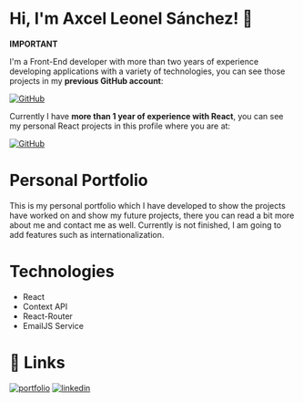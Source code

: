 
# Hi, I'm Axcel Leonel Sánchez! 👋

**IMPORTANT**

I'm a Front-End developer with more than two years of experience 
developing applications with a variety of technologies, you can see 
those projects in my **previous GitHub account**:

[![GitHub](https://img.shields.io/badge/Previous_Account-282828?style=for-the-badge&logo=GitHub&logoColor=white)](https://github.com/Leonel-Padilla)

Currently I have **more than 1 year of experience with React**, you can see
my personal React projects in this profile where you are at:

[![GitHub](https://img.shields.io/badge/GitHub_Account-282828?style=for-the-badge&logo=GitHub&logoColor=white)](https://github.com/Leonel-Padilla2)

# Personal Portfolio
This is my personal portfolio which I have developed to show the projects have worked on and show
my future projects, there you can read a bit more about me and contact me as well.
Currently is not finished, I am going to add features such as internationalization.


# Technologies
- React
- Context API
- React-Router
- EmailJS Service


# 🔗 Links
[![portfolio](https://img.shields.io/badge/my_portfolio-E8E8E8?style=for-the-badge&logo=ko-fi&logoColor=black)](https://leonel-padilla2.github.io/portfolio/)
[![linkedin](https://img.shields.io/badge/linkedin-blue?style=for-the-badge&logo=linkedin&logoColor=white)](https://www.linkedin.com/in/axcel-leonel-sánchez-padilla)
